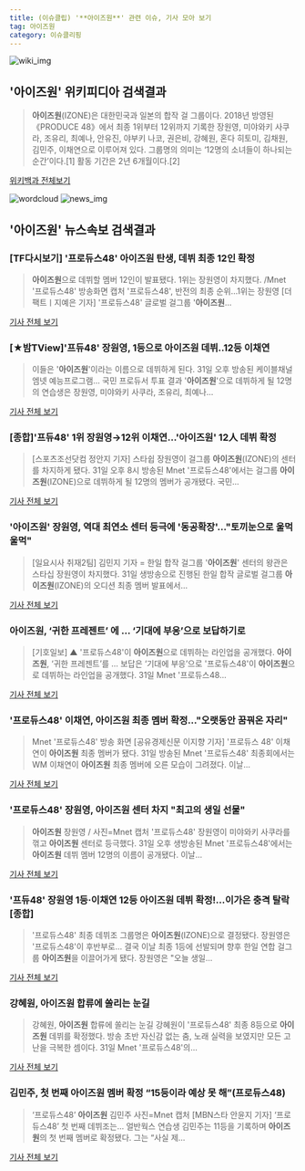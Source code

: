 ```yaml
---
title: (이슈클립) '**아이즈원**' 관련 이슈, 기사 모아 보기
tag: 아이즈원
category: 이슈클리핑
---
```

![wiki_img](https://user-images.githubusercontent.com/42597476/44503234-41136a80-a6d0-11e8-9071-6fc6418eafe4.png)
## **'**아이즈원**'** 위키피디아 검색결과
>**아이즈원**(IZONE)은 대한민국과 일본의 합작 걸 그룹이다. 2018년 방영된 《PRODUCE 48》에서 최종 1위부터 12위까지 기록한 장원영, 미야와키 사쿠라, 조유리, 최예나, 안유진, 야부키 나코, 권은비, 강혜원, 혼다 히토미, 김채원, 김민주, 이채연으로 이루어져 있다. 그룹명의 의미는 ‘12명의 소녀들이 하나되는 순간’이다.[1] 활동 기간은 2년 6개월이다.[2]

<a href="https://ko.wikipedia.org/wiki/아이즈원" target="_blank">위키백과 전체보기</a>

![wordcloud](https://s3.ap-northeast-2.amazonaws.com/lyrics101-wordcloud/2018-09-01-1535736723.png)
![news_img](https://user-images.githubusercontent.com/42597476/44507050-1206f400-a6e4-11e8-8d98-7ffbfebb353f.png)
## **'**아이즈원**'** 뉴스속보 검색결과
### [TF다시보기] '프로듀스48' **아이즈원** 탄생, 데뷔 최종 12인 확정

>**아이즈원**으로 데뷔할 멤버 12인이 발표됐다. 1위는 장원영이 차지했다. /Mnet '프로듀스48' 방송화면 캡처 '프로듀스48', 반전의 최종 순위…1위는 장원영 [더팩트ㅣ지예은 기자] '프로듀스48' 글로벌 걸그룹 '**아이즈원**...

<a href="http://news.tf.co.kr/read/entertain/1732151.htm" target="_blank">기사 전체 보기</a>

### [★밤TView]'프듀48' 장원영, 1등으로 **아이즈원** 데뷔..12등 이채연

>이들은 '**아이즈원**'이라는 이름으로 데뷔하게 된다. 31일 오후 방송된 케이블채널 엠넷 예능프로그램... 국민 프로듀서 투표 결과 '**아이즈원**'으로 데뷔하게 될 12명의 연습생은 장원영, 미야와키 사쿠라, 조유리, 최예나...

<a href="http://star.mt.co.kr/stview.php?no=2018083120003954970" target="_blank">기사 전체 보기</a>

### [종합]'프듀48' 1위 장원영→12위 이채연…'**아이즈원**' 12人 데뷔 확정

>[스포츠조선닷컴 정안지 기자] 스타쉽 장원영이 걸그룹 **아이즈원**(IZONE)의 센터를 차지하게 됐다. 31일 오후 8시 방송된 Mnet '프로듀스48'에서는 걸그룹 **아이즈원**(IZONE)으로 데뷔하게 될 12명의 멤버가 공개됐다. 국민...

<a href="http://sports.chosun.com/news/ntype.htm?id=201809020100003500000002&servicedate=20180901" target="_blank">기사 전체 보기</a>

### '**아이즈원**' 장원영, 역대 최연소 센터 등극에 '동공확장'…"토끼눈으로 울먹울먹"

>[일요시사 취재2팀]  김민지 기자 = 한일 합작 걸그룹 '**아이즈원**' 센터의 왕관은 스타십 장원영이 차지했다. 31일 생방송으로 진행된 한일 합작 글로벌 걸그룹 **아이즈원**(IZONE)의 오디션 최종 멤버 발표에서...

<a href="http://www.ilyosisa.co.kr/news/articleView.html?idxno=151408" target="_blank">기사 전체 보기</a>

### **아이즈원**, ‘귀한 프레젠트’ 에 … ‘기대에 부응’으로 보답하기로

>[기호일보] ▲ '프로듀스48'이 **아이즈원**으로 데뷔하는 라인업을 공개했다. **아이즈원**, ‘귀한 프레젠트’를 … 보답은 ‘기대에 부응’으로 '프로듀스48'이 **아이즈원**으로 데뷔하는 라인업을 공개했다. 31일 Mnet '프로듀스48...

<a href="http://www.kihoilbo.co.kr/?mod=news&act=articleView&idxno=766781" target="_blank">기사 전체 보기</a>

### '프로듀스48' 이채연, **아이즈원** 최종 멤버 확정…"오랫동안 꿈꿔온 자리"

>Mnet '프로듀스48' 방송 화면 [공유경제신문 이지향 기자] '프로듀스 48' 이채연이 **아이즈원** 최종 멤버가 됐다. 31일 방송된 Mnet '프로듀스48' 최종회에서는 WM 이채연이 **아이즈원** 최종 멤버에 오른 모습이 그려졌다. 이날...

<a href="http://www.seconomy.kr/view.php?ud=201809010114527564d474ea8690_2" target="_blank">기사 전체 보기</a>

### '프로듀스48' 장원영, **아이즈원** 센터 차지 "최고의 생일 선물"

>**아이즈원** 장원영 / 사진=Mnet 캡처 '프로듀스48' 장원영이 미야와키 사쿠라를 꺾고 **아이즈원** 센터로 등극했다. 31일 오후 생방송된 Mnet '프로듀스48'에서는 **아이즈원** 데뷔 멤버 12명의 이름이 공개됐다. 이날...

<a href="http://sports.hankooki.com/lpage/entv/201808/sp20180831232410136660.htm" target="_blank">기사 전체 보기</a>

### '프듀48' 장원영 1등·이채연 12등 **아이즈원** 데뷔 확정!…이가은 충격 탈락 [종합]

>'프로듀스48' 최종 데뷔조 그룹명은 **아이즈원**(IZONE)으로 결정됐다. 장원영은 '프로듀스48'이 후반부로... 결국 이날 최종 1등에 선발되며 향후 한일 연합 걸그룹 **아이즈원**을 이끌어가게 됐다. 장원영은 "오늘 생일...

<a href="http://www.mydaily.co.kr/new_yk/html/read.php?newsid=201808312221963676&ext=na" target="_blank">기사 전체 보기</a>

### 강혜원, **아이즈원** 합류에 쏠리는 눈길

>강혜원, **아이즈원** 합류에 쏠리는 눈길 강혜원이 '프로듀스48' 최종 8등으로 **아이즈원** 데뷔를 확정했다. 방송 초반 자신감 없는 춤, 노래 실력을 보였지만 모든 고난을 극복한 셈이다. 31일 Mnet '프로듀스48'의...

<a href="http://www.viva100.com/main/view.php?key=20180901000117335" target="_blank">기사 전체 보기</a>

### 김민주, 첫 번째 **아이즈원** 멤버 확정 “15등이라 예상 못 해”(프로듀스48)

>‘프로듀스48’ **아이즈원** 김민주 사진=Mnet 캡처 [MBN스타 안윤지 기자] ‘프로듀스48’ 첫 번째 데뷔조는... 얼반웍스 연습생 김민주는 11등을 기록하며 **아이즈원**의 첫 번째 멤버로 확정됐다. 그는 “사실 제...

<a href="http://star.mbn.co.kr/view.php?year=2018&no=550458&refer=portal" target="_blank">기사 전체 보기</a>


